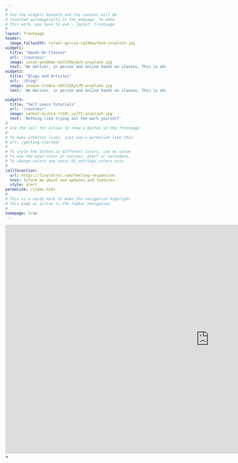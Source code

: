 ```yaml
---
#
# Use the widgets beneath and the content will be
# inserted automagically in the webpage. To make
# this work, you have to use › layout: frontpage
#
layout: frontpage
header:
  image_fullwidth: rafael-garcin-sqZ4GeyYGx8-unsplash.jpg
widget1:
  title: "Hands-On Classes"
  url: '/courses/'
  image: jason-goodman-Oalh2MojUuk-unsplash.jpg
  text: 'We deliver, in person and online hands-on classes. This is where we teach participants the joy of handling data, and delivering clear and understandble materials'
widget2:
  title: "Blogs and Articles"
  url: '/blog/'
  image: unseen-studio-s9CC2SKySJM-unsplash.jpg
  text: 'We deliver, in person and online hands-on classes. This is where we teach participants the joy of handling data, and delivering clear and understandble materials'

widget3:
  title: "Self Learn Tutorials"
  url: '/courses/'
  image: sanket-mishra-r11DL_vyJ7I-unsplash.jpg
  text: 'Nothing like trying out the work yourself'
#
# Use the call for action to show a button on the frontpage
#
# To make internal links, just use a permalink like this
# url: /getting-started/
#
# To style the button in different colors, use no value
# to use the main color or success, alert or secondary.
# To change colors see sass/_01_settings_colors.scss
#
callforaction:
  url: https://tinyletter.com/feeling-responsive
  text: Inform me about new updates and features ›
  style: alert
permalink: /index.html
#
# This is a nasty hack to make the navigation highlight
# this page as active in the topbar navigation
#
homepage: true
---
```



<div id="videoModal" class="reveal-modal large" data-reveal="">
  <div class="flex-video widescreen vimeo" style="display: block;">
    <iframe width="1280" height="720" src="https://www.youtube.com/embed/3b5zCFSmVvU" frameborder="0" allowfullscreen></iframe>
  </div>
  <a class="close-reveal-modal">&#215;</a>
</div>
